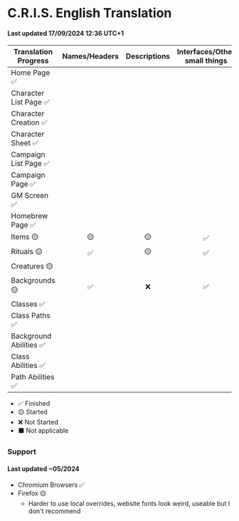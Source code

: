 # C.R.I.S. English Translation
####  Last updated 17/09/2024 12:36 UTC+1

|Translation Progress|Names/Headers|Descriptions|Interfaces/Other small things|
|-|:-:|:-:|:-:|
|Home Page ✅|
|Character List Page ✅|
|Character Creation ✅| 
|Character Sheet ✅|
|Campaign List Page ✅|
|Campaign Page ✅|
|GM Screen ✅|
|Homebrew Page ✅|
|Items 🟡|🟡|🟡|✅|
|Rituals 🟡|✅|🟡|✅|
|Creatures 🟡
|Backgrounds 🟡|✅|❌|✅|
|Classes ✅|
|Class Paths ✅|
|Background Abilities ✅|
|Class Abilities ✅|
|Path Abilities ✅|

 - ✅ Finished
 - 🟡 Started
 - ❌ Not Started
 - ⬛ Not applicable

### Support
#### Last updated ~05/2024
- Chromium Browsers ✅
- Firefox 🟡
  - Harder to use local overrides, website fonts look weird, useable but I don't recommend
